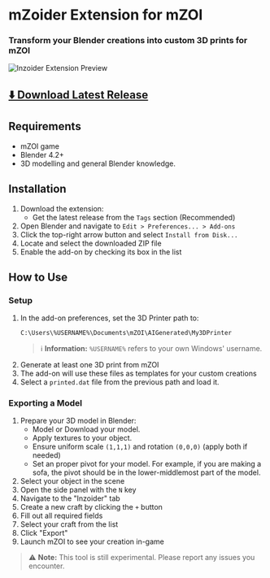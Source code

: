 # mZoider Extension for mZOI

### Transform your Blender creations into custom 3D prints for mZOI

![Inzoider Extension Preview](https://github.com/user-attachments/assets/13ec951a-6687-43ca-b90a-712f35bfd40d)

## [⬇️ Download Latest Release](https://github.com/mmalewski/mzoider/releases/latest)

## Requirements
- mZOI game
- Blender 4.2+
- 3D modelling and general Blender knowledge.

## Installation
1. Download the extension:
   - Get the latest release from the `Tags` section (Recommended)
2. Open Blender and navigate to `Edit > Preferences... > Add-ons`
3. Click the top-right arrow button and select `Install from Disk...`
4. Locate and select the downloaded ZIP file
5. Enable the add-on by checking its box in the list

## How to Use

### Setup
1. In the add-on preferences, set the 3D Printer path to:
   ```
   C:\Users\%USERNAME%\Documents\mZOI\AIGenerated\My3DPrinter
   ```
   > ℹ️ **Information:** `%USERNAME%` refers to your own Windows' username.
2. Generate at least one 3D print from mZOI
3. The add-on will use these files as templates for your custom creations
4. Select a ```printed.dat``` file from the previous path and load it.

### Exporting a Model
1. Prepare your 3D model in Blender:
   - Model or Download your model.
   - Apply textures to your object.
   - Ensure uniform scale `(1,1,1)` and rotation `(0,0,0)` (apply both if needed)
   - Set an proper pivot for your model. For example, if you are making a sofa, the pivot should be in the lower-middlemost part of the model.
3. Select your object in the scene
4. Open the side panel with the `N` key
5. Navigate to the "Inzoider" tab
6. Create a new craft by clicking the `+` button
7. Fill out all required fields
8. Select your craft from the list
9. Click "Export"
10. Launch mZOI to see your creation in-game

> ⚠️ **Note:** This tool is still experimental. Please report any issues you encounter.
